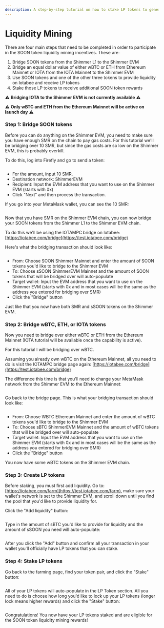 ```yaml
---
description: A step-by-step tutorial on how to stake LP tokens to generate rewards
---
```


# Liquidity Mining

There are four main steps that need to be completed in order to participate in the SOON token liquidity mining incentives. These are:

1. Bridge SOON tokens from the Shimmer L1 to the Shimmer EVM
2. Bridge an equal dollar value of either wBTC or ETH from Ethereum Mainnet or IOTA from the IOTA Mainnet to the Shimmer EVM
3. Use SOON tokens and one of the other three tokens to provide liquidity on Iotabee and receive LP tokens
4. Stake those LP tokens to receive additional SOON token rewards



:warning: **Bridging IOTA to the Shimmer EVM is not currently available** :warning:

:warning: **Only wBTC and ETH from the Ethereum Mainnet will be active on launch day** :warning:



### Step 1: Bridge SOON tokens

Before you can do anything on the Shimmer EVM, you need to make sure you have enough SMR on the chain to pay gas costs. For this tutorial we'll be bridging over 10 SMR, but since the gas costs are so low on the Shimmer EVM, this is probably overkill.

To do this, log into Firefly and go to send a token:

<figure><img src="../.gitbook/assets/image.png" alt=""><figcaption></figcaption></figure>

* For the amount, input 10 SMR.
* Destination network: ShimmerEVM
* Recipient: Input the EVM address that you want to use on the Shimmer EVM (starts with 0x)
* Click "Next" and then process the transaction.

If you go into your MetaMask wallet, you can see the 10 SMR:

<figure><img src="../.gitbook/assets/image (5).png" alt=""><figcaption></figcaption></figure>

Now that you have SMR on the Shimmer EVM chain, you can now bridge your SOON tokens from the Shimmer L1 to the Shimmer EVM chain.

To do this we'll be using the IOTAMPC bridge on Iotabee: [https://iotabee.com/bridge](https://test.iotabee.com/bridge)

Here's what the bridging transaction should look like:

<figure><img src="../.gitbook/assets/image (6).png" alt=""><figcaption></figcaption></figure>

* From: Choose SOON Shimmer Mainnet and enter the amount of SOON tokens you'd like to bridge to the Shimmer EVM
* To: Choose sSOON ShimmerEVM Mainnet and the amount of SOON tokens that will be bridged over will auto-populate
* Target wallet: Input the EVM address that you want to use on the Shimmer EVM (starts with 0x and in most cases will be the same as the address you entered for bridging over SMR)
* Click the "Bridge" button

Just like that you now have both SMR and sSOON tokens on the Shimmer EVM.

### Step 2: Bridge wBTC, ETH, or IOTA tokens

Now you need to bridge over either wBTC or ETH from the Ethereum Mainnet (IOTA tutorial will be available once the capability is active).

For this tutorial I will be bridging over wBTC.

Assuming you already own wBTC on the Ethereum Mainnet, all you need to do is visit the IOTAMPC bridge page again: [https://iotabee.com/bridge](https://test.iotabee.com/bridge)

The difference this time is that you'll need to change your MetaMask network from the Shimmer EVM to the Ethereum Mainnet:

<figure><img src="../.gitbook/assets/image (7).png" alt=""><figcaption></figcaption></figure>

Go back to the bridge page. This is what your bridging transaction should look like:

<figure><img src="../.gitbook/assets/image (8).png" alt=""><figcaption></figcaption></figure>

* From: Choose WBTC Ethereum Mainnet and enter the amount of wBTC tokens you'd like to bridge to the Shimmer EVM
* To: Choose sBTC ShimmerEVM Mainnet and the amount of wBTC tokens that will be bridged over will auto-populate
* Target wallet: Input the EVM address that you want to use on the Shimmer EVM (starts with 0x and in most cases will be the same as the address you entered for bridging over SMR)
* Click the "Bridge" button

You now have some wBTC tokens on the Shimmer EVM chain.

### Step 3: Create LP tokens

Before staking, you must first add liquidity. Go to: [https://iotabee.com/farm](https://test.iotabee.com/farm), make sure your wallet's network is set to the Shimmer EVM, and scroll down until you find the pool that you'd like to provide liquidity for.

Click the "Add liquidity" button:

<figure><img src="../.gitbook/assets/image (1).png" alt=""><figcaption></figcaption></figure>

Type in the amount of sBTC you'd like to provide for liquidity and the amount of sSOON you need will auto-populate:

<figure><img src="../.gitbook/assets/image (2).png" alt=""><figcaption></figcaption></figure>

After you click the "Add" button and confirm all your transaction in your wallet you'll officially have LP tokens that you can stake.

### Step 4: Stake LP tokens

Go back to the farming page, find your token pair, and click the "Stake" button:

<figure><img src="../.gitbook/assets/image (3).png" alt=""><figcaption></figcaption></figure>

All of your LP tokens will auto-populate in the LP Token section. All you need to do is choose how long you'd like to lock up your LP tokens (longer lock means higher rewards) and click the "Stake" button:

<figure><img src="../.gitbook/assets/image (4).png" alt=""><figcaption></figcaption></figure>

Congratulations! You now have your LP tokens staked and are eligible for the SOON token liquidity mining rewards!

